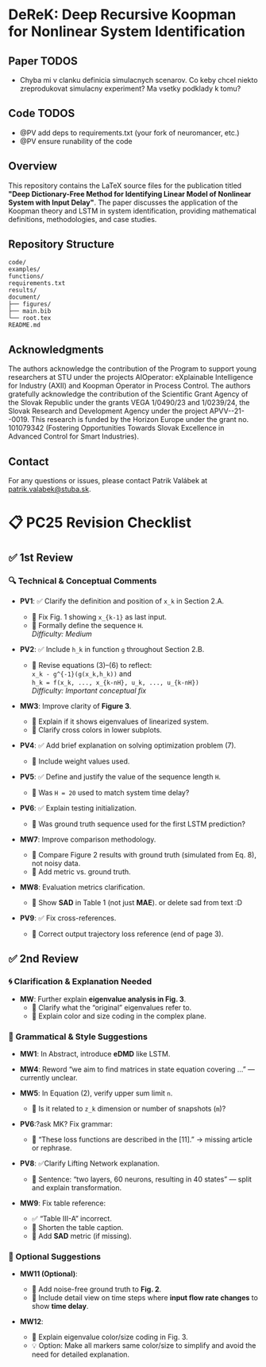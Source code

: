 # DeReK: Deep Recursive Koopman for Nonlinear System Identification

## Paper TODOS

* Chyba mi v clanku definicia simulacnych scenarov. Co keby chcel niekto zreprodukovat simulacny experiment? Ma vsetky podklady k tomu?

## Code TODOS

* @PV add deps to requirements.txt (your fork of neuromancer, etc.)
* @PV ensure runability of the code

## Overview

This repository contains the LaTeX source files for the publication titled **"Deep Dictionary-Free Method for Identifying Linear Model of Nonlinear System with Input Delay"**. The paper discusses the application of the Koopman theory and LSTM in system identification, providing mathematical definitions, methodologies, and case studies.

## Repository Structure

```plaintext
code/
examples/
functions/
requirements.txt
results/
document/
├── figures/
├── main.bib
└── root.tex
README.md
```

## Acknowledgments

The authors acknowledge the contribution of the Program to support young researchers at STU under the projects AIOperator: eXplainable Intelligence for Industry (AXII) and Koopman Operator in Process Control. The authors gratefully acknowledge the contribution of the Scientific Grant Agency of the Slovak Republic under the grants VEGA 1/0490/23 and 1/0239/24, the Slovak Research and Development Agency under the project APVV--21--0019. This research is funded by the Horizon Europe under the grant no. 101079342 (Fostering Opportunities Towards Slovak Excellence in Advanced Control for Smart Industries).

## Contact

For any questions or issues, please contact Patrik Valábek at [patrik.valabek@stuba.sk](mailto:patrik.valabek@stuba.sk).

# 📋 PC25 Revision Checklist

## ✅ 1st Review

### 🔍 Technical & Conceptual Comments

- **PV1**: ✅ Clarify the definition and position of `x_k` in Section 2.A.  
  - 🔲 Fix Fig. 1 showing `x_{k-1}` as last input.  
  - 🔲 Formally define the sequence `H`.  
  _Difficulty: Medium_

- **PV2**: ✅ Include `h_k` in function `g` throughout Section 2.B.  
  - 🔲 Revise equations (3)–(6) to reflect:  
    `x_k - g^{-1}(g(x_k,h_k))` and  
    `h_k = f(x_k, ..., x_{k-nH}, u_k, ..., u_{k-nH})`  
  _Difficulty: Important conceptual fix_

- **MW3**: Improve clarity of **Figure 3**.  
  - 🔲 Explain if it shows eigenvalues of linearized system.  
  - 🔲 Clarify cross colors in lower subplots.

- **PV4**: ✅ Add brief explanation on solving optimization problem (7).  
  - 🔲 Include weight values used.

- **PV5**: ✅ Define and justify the value of the sequence length `H`.  
  - 🔲 Was `H = 20` used to match system time delay?

- **PV6**: ✅ Explain testing initialization.  
  - 🔲 Was ground truth sequence used for the first LSTM prediction?

- **MW7**: Improve comparison methodology.  
  - 🔲 Compare Figure 2 results with ground truth (simulated from Eq. 8), not noisy data.  
  - 🔲 Add metric vs. ground truth.  

- **MW8**: Evaluation metrics clarification.  
  - 🔲 Show **SAD** in Table 1 (not just **MAE**). or delete sad from text :D

- **PV9**: ✅ Fix cross-references.  
  - 🔲 Correct output trajectory loss reference (end of page 3). 

## ✅ 2nd Review

### 🌀 Clarification & Explanation Needed

- **MW**: Further explain **eigenvalue analysis in Fig. 3**.  
  - 🔲 Clarify what the “original” eigenvalues refer to.  
  - 🔲 Explain color and size coding in the complex plane.

### 📝 Grammatical & Style Suggestions

- **MW1**: In Abstract, introduce **eDMD** like LSTM.

- **MW4**: Reword “we aim to find matrices in state equation covering …” — currently unclear.

- **MW5**: In Equation (2), verify upper sum limit `n`.  
  - 🔲 Is it related to `z_k` dimension or number of snapshots (`m`)?

- **PV6**:?ask MK? Fix grammar:  
  - 🔲 “These loss functions are described in the [11].” → missing article or rephrase.

- **PV8**: ✅Clarify Lifting Network explanation.  
  - 🔲 Sentence: “two layers, 60 neurons, resulting in 40 states” — split and explain transformation.

- **MW9**: Fix table reference:  
  - ✅ “Table III-A” incorrect.  
  - 🔲 Shorten the table caption.  
  - 🔲 Add **SAD** metric (if missing).

### 🌟 Optional Suggestions

- **MW11 (Optional)**:  
  - 🔲 Add noise-free ground truth to **Fig. 2**.  
  - 🔲 Include detail view on time steps where **input flow rate changes** to show **time delay**.

- **MW12**:  
  - 🔲 Explain eigenvalue color/size coding in Fig. 3.  
  - 💡 Option: Make all markers same color/size to simplify and avoid the need for detailed explanation.
